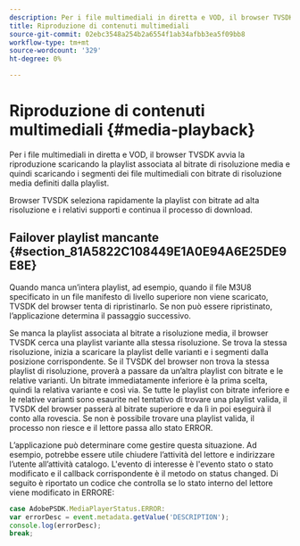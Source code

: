 ```yaml
---
description: Per i file multimediali in diretta e VOD, il browser TVSDK avvia la riproduzione scaricando la playlist associata al bitrate di risoluzione media e quindi scaricando i segmenti dei file multimediali con bitrate di risoluzione media definiti dalla playlist.
title: Riproduzione di contenuti multimediali
source-git-commit: 02ebc3548a254b2a6554f1ab34afbb3ea5f09bb8
workflow-type: tm+mt
source-wordcount: '329'
ht-degree: 0%

---
```


# Riproduzione di contenuti multimediali {#media-playback}

Per i file multimediali in diretta e VOD, il browser TVSDK avvia la riproduzione scaricando la playlist associata al bitrate di risoluzione media e quindi scaricando i segmenti dei file multimediali con bitrate di risoluzione media definiti dalla playlist.

Browser TVSDK seleziona rapidamente la playlist con bitrate ad alta risoluzione e i relativi supporti e continua il processo di download.

## Failover playlist mancante {#section_81A5822C108449E1A0E94A6E25DE9E8E}

Quando manca un’intera playlist, ad esempio, quando il file M3U8 specificato in un file manifesto di livello superiore non viene scaricato, TVSDK del browser tenta di ripristinarlo. Se non può essere ripristinato, l’applicazione determina il passaggio successivo.

Se manca la playlist associata al bitrate a risoluzione media, il browser TVSDK cerca una playlist variante alla stessa risoluzione. Se trova la stessa risoluzione, inizia a scaricare la playlist delle varianti e i segmenti dalla posizione corrispondente. Se il TVSDK del browser non trova la stessa playlist di risoluzione, proverà a passare da un’altra playlist con bitrate e le relative varianti. Un bitrate immediatamente inferiore è la prima scelta, quindi la relativa variante e così via. Se tutte le playlist con bitrate inferiore e le relative varianti sono esaurite nel tentativo di trovare una playlist valida, il TVSDK del browser passerà al bitrate superiore e da lì in poi eseguirà il conto alla rovescia. Se non è possibile trovare una playlist valida, il processo non riesce e il lettore passa allo stato ERROR.

L’applicazione può determinare come gestire questa situazione. Ad esempio, potrebbe essere utile chiudere l’attività del lettore e indirizzare l’utente all’attività catalogo. L&#39;evento di interesse è l&#39;evento stato o stato modificato e il callback corrispondente è il metodo on status changed. Di seguito è riportato un codice che controlla se lo stato interno del lettore viene modificato in ERRORE:

```js
case AdobePSDK.MediaPlayerStatus.ERROR:  
var errorDesc = event.metadata.getValue('DESCRIPTION'); 
console.log(errorDesc); 
break; 
```
